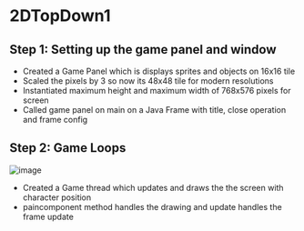 # 2DTopDown1

## Step 1: Setting up the game panel and window
- Created a Game Panel which is displays sprites and objects on 16x16 tile
- Scaled the pixels by 3 so now its 48x48 tile for modern resolutions
- Instantiated maximum height and maximum width of 768x576 pixels for screen
- Called game panel on main on a Java Frame with title, close operation and frame config

## Step 2: Game Loops
![image](https://github.com/user-attachments/assets/81862dda-a8c6-401a-9b81-b96d406459f2)
- Created a Game thread which updates and draws the the screen with character position
- paincomponent method handles the drawing and update handles the frame update
